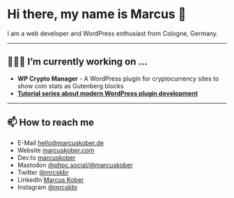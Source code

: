 # Hi there, my name is Marcus 👋

I am a web developer and WordPress enthusiast from Cologne, Germany.

---

## 👨🏻‍💻 I’m currently working on ...

- **WP Crypto Manager** - A WordPress plugin for cryptocurrency sites to show coin stats as Gutenberg blocks
- [**Tutorial series about modern WordPress plugin development**](https://marcuskober.com/article-series-plugin-development/)

---

## 📫 How to reach me

- E-Mail [hello@marcuskober.de](mailto:hello@marcuskober.de)
- Website [marcuskober.com](https://marcuskober.com)
- Dev.to [marcuskober](https://dev.to/marcuskober)
- Mastodon <a href="https://phpc.social/@marcuskober" rel="nofollow me">@phpc.social/@marcuskober</a>
- Twitter [@mrcskbr](https://twitter.com/mrcskbr)
- LinkedIn [Marcus Kober](https://www.linkedin.com/in/marcus-kober/)
- Instagram [@mrcskbr](https://www.instagram.com/mrcskbr/)
